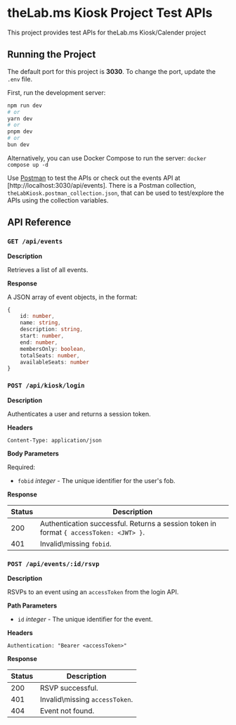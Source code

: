 # theLab.ms Kiosk Project Test APIs

This project provides test APIs for theLab.ms Kiosk/Calender project

## Running the Project

The default port for this project is **3030**. To change the port, update the `.env` file.

First, run the development server:

```bash
npm run dev
# or
yarn dev
# or
pnpm dev
# or
bun dev
```

Alternatively, you can use Docker Compose to run the server: `docker compose up -d`

Use [Postman](https://www.postman.com) to test the APIs or check out the events API at [http://localhost:3030/api/events]. There is a Postman collection, `theLabKiosk.postman_collection.json`, that can be used to test/explore the APIs using the collection variables.

## API Reference

### `GET /api/events`

**Description**

Retrieves a list of all events.

**Response**

A JSON array of event objects, in the format:

```typescript
{
    id: number,
    name: string,
    description: string,
    start: number,
    end: number,
    membersOnly: boolean,
    totalSeats: number,
    availableSeats: number
}
```

### `POST /api/kiosk/login`

**Description**

Authenticates a user and returns a session token.

**Headers**

```http
Content-Type: application/json
```

**Body Parameters**

Required:

- `fobid` *integer* - The unique identifier for the user's fob.

**Response**

| Status | Description |
| - | - |
| 200 | Authentication successful. Returns a session token in format ```{ accessToken: <JWT> }```. |
| 401 | Invalid\missing `fobid`. |

### `POST /api/events/:id/rsvp`

**Description**

RSVPs to an event using an `accessToken` from the login API.

**Path Parameters**

- `id` *integer* - The unique identifier for the event.

**Headers**

```http
Authentication: "Bearer <accessToken>"
```

**Response**

| Status | Description |
| - | - |
| 200 | RSVP successful. |
| 401 | Invalid\missing `accessToken`. |
| 404 | Event not found. |
